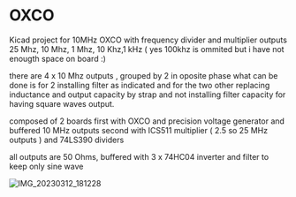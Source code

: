 # OXCO
Kicad project for 10MHz OXCO with frequency divider and multiplier
outputs 25 Mhz, 10 Mhz, 1 Mhz, 10 Khz,1 kHz ( yes 100khz is ommited but i have not enougth space on board :) 

there are 4 x 10 Mhz outputs , grouped by 2 in oposite phase
what can be done is for 2 installing filter as indicated and for the two other replacing inductance 
and output capacity by strap and not installing filter capacity for having square waves output.

composed of 2 boards
first with OXCO and precision voltage generator and buffered 10 MHz outputs
second with ICS511 multiplier ( 2.5 so 25 MHz outputs ) and 74LS390  dividers

all outputs are 50 Ohms, buffered with 3 x 74HC04 inverter and filter to keep only sine wave

![IMG_20230312_181228](https://user-images.githubusercontent.com/30392727/224560993-6a6e7e52-9a85-47c0-bbe0-013be52ab57d.jpg)
